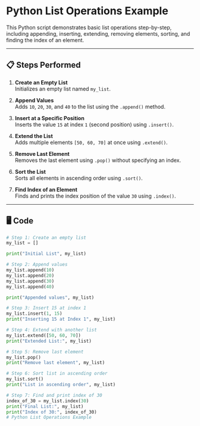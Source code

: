 # Python List Operations Example

This Python script demonstrates basic list operations step-by-step, including appending, inserting, extending, removing elements, sorting, and finding the index of an element.

---

## 📋 Steps Performed

1. **Create an Empty List**  
   Initializes an empty list named `my_list`.

2. **Append Values**  
   Adds `10`, `20`, `30`, and `40` to the list using the `.append()` method.

3. **Insert at a Specific Position**  
   Inserts the value `15` at index `1` (second position) using `.insert()`.

4. **Extend the List**  
   Adds multiple elements `[50, 60, 70]` at once using `.extend()`.

5. **Remove Last Element**  
   Removes the last element using `.pop()` without specifying an index.

6. **Sort the List**  
   Sorts all elements in ascending order using `.sort()`.

7. **Find Index of an Element**  
   Finds and prints the index position of the value `30` using `.index()`.

---

## 🖥️ Code

```python
# Step 1: Create an empty list
my_list = []

print("Initial List", my_list)

# Step 2: Append values
my_list.append(10)
my_list.append(20)
my_list.append(30)
my_list.append(40)

print("Appended values", my_list)

# Step 3: Insert 15 at index 1
my_list.insert(1, 15)
print("Inserting 15 at Index 1", my_list)

# Step 4: Extend with another list
my_list.extend([50, 60, 70])
print("Extended List:", my_list)

# Step 5: Remove last element
my_list.pop()
print("Remove last element", my_list)

# Step 6: Sort list in ascending order
my_list.sort()
print("List in ascending order", my_list)

# Step 7: Find and print index of 30
index_of_30 = my_list.index(30)
print("Final List:", my_list)
print("Index of 30:", index_of_30)
# Python List Operations Example


